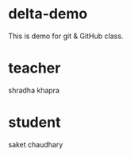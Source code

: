 # delta-demo
This is demo for git &amp; GitHub class.

# teacher 
shradha khapra 

# student 
saket chaudhary 
